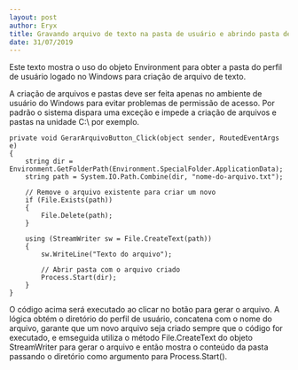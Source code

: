 ```yaml
---
layout: post
author: Eryx
title: Gravando arquivo de texto na pasta de usuário e abrindo pasta destino ao concluir
date: 31/07/2019
---
```


Este texto mostra o uso do objeto Environment para obter a pasta do perfil de usuário logado no Windows para criação de arquivo de texto. 

A criação de arquivos e pastas deve ser feita apenas no ambiente de usuário do Windows para evitar problemas de permissão de acesso. Por padrão o sistema dispara uma exceção e impede a criação de arquivos e pastas na unidade C:\ por exemplo.

	private void GerarArquivoButton_Click(object sender, RoutedEventArgs e)
	{
		string dir = Environment.GetFolderPath(Environment.SpecialFolder.ApplicationData);
		string path = System.IO.Path.Combine(dir, "nome-do-arquivo.txt");
		
		// Remove o arquivo existente para criar um novo
		if (File.Exists(path))
		{
			File.Delete(path);
		}

		using (StreamWriter sw = File.CreateText(path))
		{
			sw.WriteLine("Texto do arquivo");
			
			// Abrir pasta com o arquivo criado
			Process.Start(dir);
		}
	}

O código acima será executado ao clicar no botão para gerar o arquivo. A lógica obtém o diretório do perfil de usuário, concatena com o nome do arquivo, garante que um novo arquivo seja criado sempre que o código for executado, e emseguida utiliza o método File.CreateText do objeto StreamWriter para gerar o arquivo e então mostra o conteúdo da pasta passando o diretório como argumento para Process.Start().


